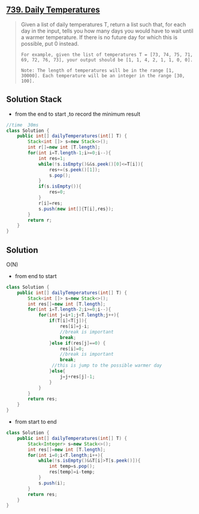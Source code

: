 ## [739. Daily Temperatures](https://leetcode-cn.com/problems/daily-temperatures/)

> Given a list of daily temperatures T, return a list such that, for each day in the input, tells you how many days you would have to wait until a warmer temperature. If there is no future day for which this is possible, put 0 instead.
>
> ```
> For example, given the list of temperatures T = [73, 74, 75, 71, 69, 72, 76, 73], your output should be [1, 1, 4, 2, 1, 1, 0, 0].
> 
> Note: The length of temperatures will be in the range [1, 30000]. Each temperature will be an integer in the range [30, 100].
> ```
>
> 
>

## Solution Stack 

* from the end to start ,to record the minimum  result

```java
//time  30ms
class Solution {
    public int[] dailyTemperatures(int[] T) {
        Stack<int []> s=new Stack<>();
        int r[]=new int [T.length];
        for(int i=T.length-1;i>=0;i--){
            int res=1;
            while(!s.isEmpty()&&s.peek()[0]<=T[i]){
                res+=(s.peek()[1]);
                s.pop();
            }
            if(s.isEmpty()){
                res=0;
            }
            r[i]=res;
            s.push(new int[]{T[i],res});
        }
        return r;
    }
}
```

## Solution 

O(N)

* from end to start

```java
class Solution {
    public int[] dailyTemperatures(int[] T) {
        Stack<int []> s=new Stack<>();
        int res[]=new int [T.length];
        for(int i=T.length-2;i>=0;i--){
            for(int j=i+1;j<T.length;j++){
                if(T[i]<T[j]){
                    res[i]=j-i;
                    //break is important
                    break;
                }else if(res[j]==0) {
                    res[i]=0;
                    //break is important
                    break;
                 //this is jump to the possible warmer day
                }else{
                    j=j+res[j]-1;
                }
            }
        }
        return res;
    }
}
```

* from start to end

```java
class Solution {
    public int[] dailyTemperatures(int[] T) {
        Stack<Integer> s=new Stack<>();
        int res[]=new int [T.length];
        for(int i=0;i<T.length;i++){
            while(!s.isEmpty()&&T[i]>T[s.peek()]){
                int temp=s.pop();
                res[temp]=i-temp;
            }
            s.push(i);
        }
        return res;
    }
}
```

